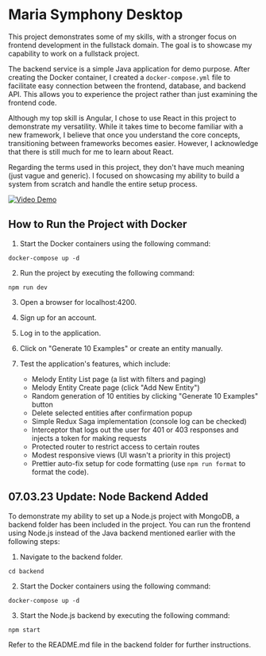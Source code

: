 # Maria Symphony Desktop

This project demonstrates some of my skills, with a stronger focus on frontend development in the fullstack domain. The goal is to showcase my capability to work on a fullstack project.

The backend service is a simple Java application for demo purpose. After creating the Docker container, I created a `docker-compose.yml` file to facilitate easy connection between the frontend, database, and backend API. This allows you to experience the project rather than just examining the frontend code.

Although my top skill is Angular, I chose to use React in this project to demonstrate my versatility. While it takes time to become familiar with a new framework, I believe that once you understand the core concepts, transitioning between frameworks becomes easier. However, I acknowledge that there is still much for me to learn about React.

Regarding the terms used in this project, they don't have much meaning (just vague and generic). I focused on showcasing my ability to build a system from scratch and handle the entire setup process.

[![Video Demo](https://img.youtube.com/vi/cSe33tnbJdU/0.jpg)](https://youtu.be/cSe33tnbJdU)

## How to Run the Project with Docker

1. Start the Docker containers using the following command:
```
docker-compose up -d
```

2. Run the project by executing the following command:
```
npm run dev
```

3. Open a browser for localhost:4200.

4. Sign up for an account.

5. Log in to the application.

6. Click on "Generate 10 Examples" or create an entity manually.

7. Test the application's features, which include:

   - Melody Entity List page (a list with filters and paging)
   - Melody Entity Create page (click "Add New Entity")
   - Random generation of 10 entities by clicking "Generate 10 Examples" button
   - Delete selected entities after confirmation popup
   - Simple Redux Saga implementation (console log can be checked)
   - Interceptor that logs out the user for 401 or 403 responses and injects a token for making requests
   - Protected router to restrict access to certain routes
   - Modest responsive views (UI wasn't a priority in this project)
   - Prettier auto-fix setup for code formatting (use `npm run format` to format the code).


## 07.03.23 Update: Node Backend Added
To demonstrate my ability to set up a Node.js project with MongoDB, a backend folder has been included in the project. You can run the frontend using Node.js instead of the Java backend mentioned earlier with the following steps:

1. Navigate to the backend folder.
```
cd backend
```

2. Start the Docker containers using the following command:
```
docker-compose up -d
```

3. Start the Node.js backend by executing the following command:
```
npm start
```

Refer to the README.md file in the backend folder for further instructions.
